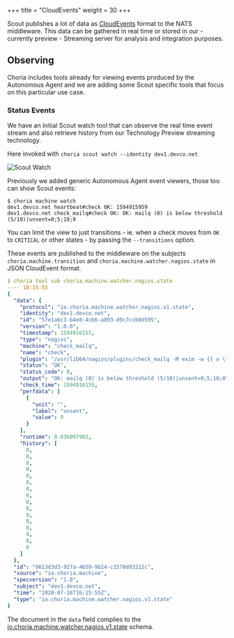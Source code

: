 +++
title = "CloudEvents"
weight = 30
+++

Scout publishes a lot of data as [CloudEvents](https://cloudevents.io/) format to the NATS middleware. This data can 
be gathered in real time or stored in our - currently preview - Streaming server for analysis and integration purposes.

## Observing

Choria includes tools already for viewing events produced by the Autonomous Agent and we are adding some Scout specific
tools that focus on this particular use case.

### Status Events

We have an initial Scout watch tool that can observe the real time event stream and also retrieve history from our
Technology Preview streaming technology.

Here invoked with `choria scout watch --identity dev1.devco.net`

![Scout Watch](../../scout-watch.png)

Previously we added generic Autonomous Agent event viewers, those too can show Scout events:

```
$ choria machine watch
dev1.devco.net heartbeat#check OK: 1594915959
dev1.devco.net check_mailq#check OK: OK: mailq (0) is below threshold (5/10)|unsent=0;5;10;0
```

You can limit the view to just transitions - ie. when a check moves from `OK` to `CRITICAL` or other states - by passing
the `--transitions` option.

These events are published to the middleware on the subjects `choria.machine.transition` and `choria.machine.watcher.nagios.state`
in JSON CloudEvent format.

```yaml
$ choria tool sub choria.machine.watcher.nagios.state
---- 18:15:55
{
  "data": {
    "protocol": "io.choria.machine.watcher.nagios.v1.state",
    "identity": "dev1.devco.net",
    "id": "57e1a6c3-b4e8-4cb6-a893-d9c7ccb0d595",
    "version": "1.0.0",
    "timestamp": 1594916155,
    "type": "nagios",
    "machine": "check_mailq",
    "name": "check",
    "plugin": "/usr/lib64/nagios/plugins/check_mailq -M exim -w {{ o \"warn\" 5 }} -c {{ o \"crit\" 10 }}",
    "status": "OK",
    "status_code": 0,
    "output": "OK: mailq (0) is below threshold (5/10)|unsent=0;5;10;0",
    "check_time": 1594916155,
    "perfdata": [
      {
        "unit": "",
        "label": "unsent",
        "value": 0
      }
    ],
    "runtime": 0.036097902,
    "history": [
      0,
      0,
      0,
      0,
      0,
      0,
      0,
      0,
      0,
      0,
      0,
      0,
      0,
      0,
      0,
      0
    ]
  },
  "id": "9613d3d3-927a-4659-9b24-c1578d93212c",
  "source": "io.choria.machine",
  "specversion": "1.0",
  "subject": "dev1.devco.net",
  "time": "2020-07-16T16:15:55Z",
  "type": "io.choria.machine.watcher.nagios.v1.state"
}
```

The document in the `data` field complies to the [io.choria.machine.watcher.nagios.v1.state](https://choria.io/schemas/choria/machine/watcher/nagios/v1/state_notification.json)
schema.

